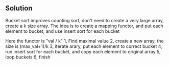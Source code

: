 ## Solution

Bucket sort improves counting sort, don't need to create a very large array, create a k size array.
The idea is to create a mapping functor, and put each element to bucket, and use insert sort for each bucket

Here the functor is "val / k"
1, Find maximal value
2, create a new array, the size is (max_val+1)/k
3, iterate arary, put each element to correct bucket
4, run insert sort for each bucket, and copy each element to original array
5, loop buckets
6, finish